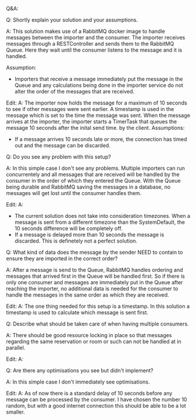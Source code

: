 Q&A:

Q: Shortly explain your solution and your assumptions.

A: This solution makes use of a RabbitMQ docker image to handle messages between the importer and the consumer. The importer receives messages through a RESTController and sends them to the RabbitMQ Queue. Here they wait until the consumer listens to the message and it is handled. 

Assumption:
  - Importers that receive a message immediately put the message in the Queue and any calculations being done in the importer service do not alter the order of the messages that 
are received.

Edit:
A: The importer now holds the message for a maximum of 10 seconds to see if other messages were sent earlier. A timestamp is used in the message which is set to the time the message was sent. When the message arrives at the importer, the importer starts a TimerTask that queues the message 10 seconds after the inital send time.
by the client. 
Assumptions:
  - If a message arrives 10 seconds late or more, the connection has timed out and the message can be discarded.

Q: Do you see any problem with this setup?

A: In this simple case I don't see any problems. Multiple importers can run concurrentely and all messages that are received will be handled by the consumer in the order of which they entered the Queue. With the Queue being durable and RabbitMQ saving the messages in a database, no messages will get lost until the consumer handles them.

Edit:
A: 
  - The current solution does not take into consideration timezones. When a message is sent from a different timezone than the SystemDefault, the 10 seconds difference will be completely off.
  - If a message is delayed more than 10 seconds the message is discarded. This is definetely not a perfect solution. 

Q: What kind of data does the message by the sender NEED to contain to ensure they are imported in the correct order?

A: After a message is send to the Queue, RabbitMQ handles ordering and messages that arrived first in the Queue will be handled first. So if there is only one consumer and 
messages are immediately put in the Queue after reaching the importer, no additional data is needed for the consumer to handle the messages in the same order as which they are 
received.

Edit:
A: The one thing needed for this setup is a timestamp. In this solution a timestamp is used to calculate which message is sent first.

Q: Describe what should be taken care of when having multiple consumers.

A: There should be good resource locking in place so that messages regarding the same reservation or room or such can not be handled at in parallel.

Edit:
A: 

Q: Are there any optimisations you see but didn't implement?

A: In this simple case I don't immediately see optimisations.

Edit:
A: As of now there is a standard delay of 10 seconds before any message can be processed by the consumer. I have chosen the number 10 random, but with a good internet connection this should be able to be a lot smaller.
